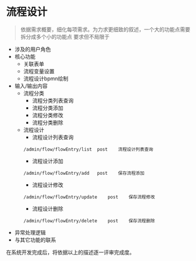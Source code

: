 # 流程设计

> 依据需求概要，细化每项需求。为力求更细致的叙述，一个大的功能点需要拆分成多个小的功能点 要求但不局限于

- 涉及的用户角色
- 核心功能
  - 关联表单
  - 流程变量设置
  - 流程设计bpmn绘制
- 输入/输出内容
  - 流程分类
    - 流程分类列表查询
    - 流程分类添加
    - 流程分类修改
    - 流程分类删除
  - 流程设计
    - 流程设计列表查询
    ```http 
    /admin/flow/flowEntry/list	post	流程设计列表查询
    ```
    - 流程设计添加
    ```http
    /admin/flow/flowEntry/add	post	保存流程添加
    ```
    - 流程设计修改
    ```http
    /admin/flow/flowEntry/update	post	保存流程修改
    ```
    - 流程设计删除
    ```http
    /admin/flow/flowEntry/delete	post	保存流程删除
    ```
- 异常处理逻辑
- 与其它功能的联系

在系统开发完成后，将依据以上的描述逐一评审完成度。
